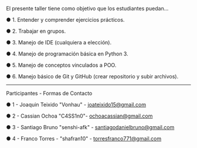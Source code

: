 El presente taller tiene como objetivo que los estudiantes puedan...

 ● 1. Entender y comprender ejercicios prácticos.
 
 ● 2. Trabajar en grupos.
 
 ● 3. Manejo de IDE (cualquiera a elección).
 
 ● 4. Manejo de programación básica en Python 3.
 
 ● 5. Manejo de conceptos vinculados a POO.
 
 ● 6. Manejo básico de Git y GitHub (crear repositorio y subir archivos).

- - - - - -

Participantes - Formas de Contacto

 ● 1 - Joaquin Teixido "Vonhau" - joateixido15@gmail.com

 ● 2 - Cassian Ochoa "C4SS1n0"- ochoacassian@gmail.com 

 ● 3 - Santiago Bruno "senshi-afk" - santiagodanielbruno@gmail.com

 ● 4 - Franco Torres - "shafran10" - torresfranco771@gmail.com

